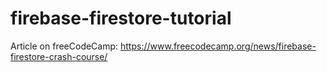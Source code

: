 # firebase-firestore-tutorial
Article on freeCodeCamp: https://www.freecodecamp.org/news/firebase-firestore-crash-course/
